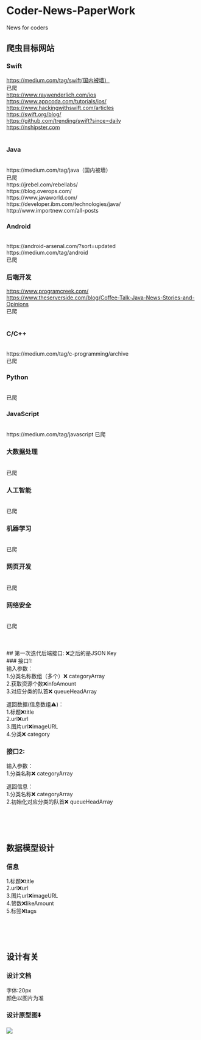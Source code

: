# Coder-News-PaperWork
News for coders

## 爬虫目标网站

### Swift
https://medium.com/tag/swift(国内被墙）
<br>
已爬
<br>
https://www.raywenderlich.com/ios <br>
https://www.appcoda.com/tutorials/ios/
<br>
https://www.hackingwithswift.com/articles
<br>
https://swift.org/blog/
<br>
https://github.com/trending/swift?since=daily
<br>
https://nshipster.com
<br>
<br>

### Java
<br>
https://medium.com/tag/java（国内被墙）
<br>
已爬
<br>
https://jrebel.com/rebellabs/
<br>
https://blog.overops.com/
<br>
https://www.javaworld.com/
<br>
https://developer.ibm.com/technologies/java/
<br>
http://www.importnew.com/all-posts
<br>

### Android
<br>
https://android-arsenal.com/?sort=updated
<br>
https://medium.com/tag/android
<br>
已爬
<br>

### 后端开发
https://www.programcreek.com/
<br>
https://www.theserverside.com/blog/Coffee-Talk-Java-News-Stories-and-Opinions
<br>
已爬
<br>
<br>

### C/C++
<br>
https://medium.com/tag/c-programming/archive
<br>
已爬
<br>

### Python
<br>
已爬
<br>

### JavaScript
<br>
https://medium.com/tag/javascript
已爬
<br>

### 大数据处理
<br>
已爬
<br>

### 人工智能
<br>
已爬
<br>

### 机器学习
<br>
已爬
<br>

### 网页开发
<br>
已爬
<br>

### 网络安全
<br>
已爬
<br>



<br>
<br>
<br>
## 第一次迭代后端接口:
❌之后的是JSON Key<br>
### 接口1:<br>
输入参数：<br>
1.分类名称数组（多个）❌ categoryArray<br>
2.获取资源个数❌infoAmount<br>
3.对应分类的队首❌ queueHeadArray<br>

返回数据(信息数组⚠️)：<br>
1.标题❌title<br>
2.url❌url<br>
3.图片url❌imageURL<br>
4.分类❌ category


### 接口2:<br>
输入参数：<br>
1.分类名称❌ categoryArray <br>

返回信息：<br>
1.分类名称❌ categoryArray <br>
2.初始化对应分类的队首❌ queueHeadArray<br>

<br><br><br>
## 数据模型设计

### 信息
1.标题❌title<br>
2.url❌url<br>
3.图片url❌imageURL<br>
4.赞数❌likeAmount<br>
5.标签❌tags<br>

<br><br><br>

## 设计有关

### 设计文档
字体:20px <br>
颜色以图片为准<br>

### 设计原型图⬇️
<img src ="https://raw.githubusercontent.com/FinchFeng/Coder-News-PaperWork/master/设计原型图/designImage.png">
